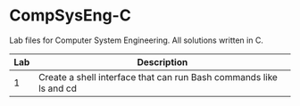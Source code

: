 # CompSysEng-C
Lab files for Computer System Engineering.
All solutions written in C.

Lab | Description
----|------------------------------------------------
1   | Create a shell interface that can run Bash commands like ls and cd
